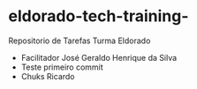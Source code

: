 # eldorado-tech-training-
Repositorio de Tarefas Turma Eldorado
- Facilitador José Geraldo Henrique da Silva
- Teste primeiro commit
- Chuks Ricardo